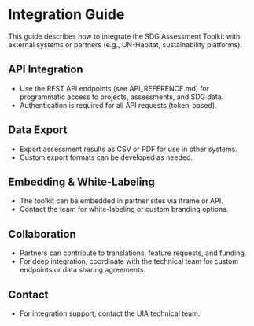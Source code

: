 # Integration Guide

This guide describes how to integrate the SDG Assessment Toolkit with external systems or partners (e.g., UN-Habitat, sustainability platforms).

## API Integration
- Use the REST API endpoints (see API_REFERENCE.md) for programmatic access to projects, assessments, and SDG data.
- Authentication is required for all API requests (token-based).

## Data Export
- Export assessment results as CSV or PDF for use in other systems.
- Custom export formats can be developed as needed.

## Embedding & White-Labeling
- The toolkit can be embedded in partner sites via iframe or API.
- Contact the team for white-labeling or custom branding options.

## Collaboration
- Partners can contribute to translations, feature requests, and funding.
- For deep integration, coordinate with the technical team for custom endpoints or data sharing agreements.

## Contact
- For integration support, contact the UIA technical team.
